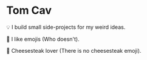 # Tom Cav
<p>💡 I build small side-projects for my weird ideas.</p>
<p>🛴 I like emojis (Who doesn't).</p>
<p>🥪 Cheesesteak lover (There is no cheesesteak emoji).</p>


